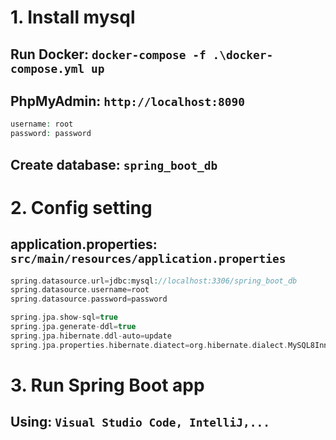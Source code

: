 # 1. Install mysql

## Run Docker: `docker-compose -f .\docker-compose.yml up`

## PhpMyAdmin: `http://localhost:8090`

```php
username: root
password: password
```

## Create database: `spring_boot_db`

# 2. Config setting

## application.properties: `src/main/resources/application.properties`

```php
spring.datasource.url=jdbc:mysql://localhost:3306/spring_boot_db
spring.datasource.username=root
spring.datasource.password=password

spring.jpa.show-sql=true
spring.jpa.generate-ddl=true
spring.jpa.hibernate.ddl-auto=update
spring.jpa.properties.hibernate.diatect=org.hibernate.dialect.MySQL8InnoDBDialect
```

# 3. Run Spring Boot app

## Using: `Visual Studio Code, IntelliJ,...`